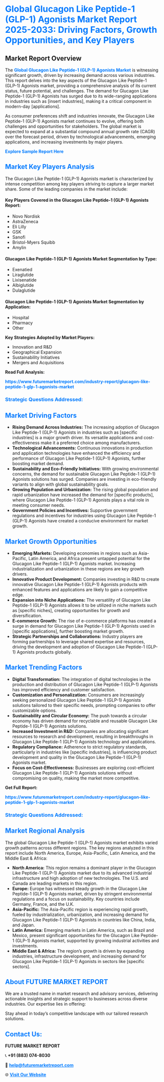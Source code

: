 <h1 style="color: #007BFF;">Global Glucagon Like Peptide-1 (GLP-1) Agonists Market Report 2025-2033: Driving Factors, Growth Opportunities, and Key Players</h1>

<section id="overview">
<h2>Market Report Overview</h2>
<p>The <a href="https://www.futuremarketreport.com/industry-report/glucagon-like-peptide-1-glp-1-agonists-market" style="color: #007BFF; text-decoration: none;"><strong>Global Glucagon Like Peptide-1 (GLP-1) Agonists Market</strong></a> is witnessing significant growth, driven by increasing demand across various industries. This report delves into the key aspects of the Glucagon Like Peptide-1 (GLP-1) Agonists market, providing a comprehensive analysis of its current status, future potential, and challenges. The demand for Glucagon Like Peptide-1 (GLP-1) Agonists has surged due to its wide-ranging applications in industries such as [insert industries], making it a critical component in modern-day [applications].</p>
<p>As consumer preferences shift and industries innovate, the Glucagon Like Peptide-1 (GLP-1) Agonists market continues to evolve, offering both challenges and opportunities for stakeholders. The global market is expected to expand at a substantial compound annual growth rate (CAGR) over the forecast period, driven by technological advancements, emerging applications, and increasing investments by major players.</p>
</section>

<section id="overview">
<p><a href="https://www.futuremarketreport.com/request-sample/reportId=64347" style="color: #007BFF; text-decoration: none;"><strong>Explore Sample Report Here</strong></a></p>
</section>

<section id="key-players">
<h2 style="color: #007BFF;">Market Key Players Analysis</h2>
<p>The Glucagon Like Peptide-1 (GLP-1) Agonists market is characterized by intense competition among key players striving to capture a larger market share. Some of the leading companies in the market include:</p>
<h4>Key Players Covered in the Glucagon Like Peptide-1 (GLP-1) Agonists Report:</h4>
<ul><li>Novo Nordisk</li><li>AstraZeneca</li><li>Eli Lilly</li><li>GSK</li><li>Sanofi</li><li>Bristol-Myers Squibb</li><li>Amylin</li></ul>
<h4>Glucagon Like Peptide-1 (GLP-1) Agonists Market Segmentation by Type:</h4>
<ul><li>Exenatied</li><li>Liraglutide</li><li>Lixisenatide</li><li>Albiglutide</li><li>Dulaglutide</li></ul>

<h4>Glucagon Like Peptide-1 (GLP-1) Agonists Market Segmentation by Application:</h4>
<ul><li>Hospital</li><li>Pharmacy</li><li>Other</li></ul>
<p><strong>Key Strategies Adopted by Market Players:</strong></p>
<ul>
<li>Innovation and R&D</li>
<li>Geographical Expansion</li>
<li>Sustainability Initiatives</li>
<li>Mergers and Acquisitions</li>
</ul>
</section>

<section>
<p><strong>Read Full Analysis: </strong></p><a href="https://www.futuremarketreport.com/industry-report/glucagon-like-peptide-1-glp-1-agonists-market" style="color: #007BFF; text-decoration: none;"><strong>https://www.futuremarketreport.com/industry-report/glucagon-like-peptide-1-glp-1-agonists-market</strong></a>
<h3 style="color: #007BFF;">Strategic Questions Addressed:</h3>
</section>

<section id="driving-factors">
<h2 style="color: #007BFF;">Market Driving Factors</h2>
<ul>
<li><strong>Rising Demand Across Industries:</strong> The increasing adoption of Glucagon Like Peptide-1 (GLP-1) Agonists in industries such as [specific industries] is a major growth driver. Its versatile applications and cost-effectiveness make it a preferred choice among manufacturers.</li>
<li><strong>Technological Advancements:</strong> Continuous innovations in production and application technologies have enhanced the efficiency and performance of Glucagon Like Peptide-1 (GLP-1) Agonists, further boosting market demand.</li>
<li><strong>Sustainability and Eco-Friendly Initiatives:</strong> With growing environmental concerns, the demand for sustainable Glucagon Like Peptide-1 (GLP-1) Agonists solutions has surged. Companies are investing in eco-friendly variants to align with global sustainability goals.</li>
<li><strong>Growing Population and Urbanization:</strong> The rising global population and rapid urbanization have increased the demand for [specific products], where Glucagon Like Peptide-1 (GLP-1) Agonists plays a vital role in meeting consumer needs.</li>
<li><strong>Government Policies and Incentives:</strong> Supportive government regulations and incentives for industries using Glucagon Like Peptide-1 (GLP-1) Agonists have created a conducive environment for market growth.</li>
</ul>
</section>

<section id="growth-opportunities">
<h2 style="color: #007BFF;">Market Growth Opportunities</h2>
<ul>
<li><strong>Emerging Markets:</strong> Developing economies in regions such as Asia-Pacific, Latin America, and Africa present untapped potential for the Glucagon Like Peptide-1 (GLP-1) Agonists market. Increasing industrialization and urbanization in these regions are key growth drivers.</li>
<li><strong>Innovative Product Development:</strong> Companies investing in R&D to create innovative Glucagon Like Peptide-1 (GLP-1) Agonists products with enhanced features and applications are likely to gain a competitive edge.</li>
<li><strong>Expansion into Niche Applications:</strong> The versatility of Glucagon Like Peptide-1 (GLP-1) Agonists allows it to be utilized in niche markets such as [specific niches], creating opportunities for growth and diversification.</li>
<li><strong>E-commerce Growth:</strong> The rise of e-commerce platforms has created a surge in demand for Glucagon Like Peptide-1 (GLP-1) Agonists used in [specific applications], further boosting market growth.</li>
<li><strong>Strategic Partnerships and Collaborations:</strong> Industry players are forming partnerships to leverage shared expertise and resources, driving the development and adoption of Glucagon Like Peptide-1 (GLP-1) Agonists products globally.</li>
</ul>
</section>

<section id="trending-factors">
<h2 style="color: #007BFF;">Market Trending Factors</h2>
<ul>
<li><strong>Digital Transformation:</strong> The integration of digital technologies in the production and distribution of Glucagon Like Peptide-1 (GLP-1) Agonists has improved efficiency and customer satisfaction.</li>
<li><strong>Customization and Personalization:</strong> Consumers are increasingly seeking personalized Glucagon Like Peptide-1 (GLP-1) Agonists solutions tailored to their specific needs, prompting companies to offer customizable options.</li>
<li><strong>Sustainability and Circular Economy:</strong> The push towards a circular economy has driven demand for recyclable and reusable Glucagon Like Peptide-1 (GLP-1) Agonists solutions.</li>
<li><strong>Increased Investment in R&D:</strong> Companies are allocating significant resources to research and development, resulting in breakthroughs in Glucagon Like Peptide-1 (GLP-1) Agonists technology and applications.</li>
<li><strong>Regulatory Compliance:</strong> Adherence to strict regulatory standards, particularly in industries like [specific industries], is influencing product development and quality in the Glucagon Like Peptide-1 (GLP-1) Agonists market.</li>
<li><strong>Focus on Cost-Effectiveness:</strong> Businesses are exploring cost-efficient Glucagon Like Peptide-1 (GLP-1) Agonists solutions without compromising on quality, making the market more competitive.</li>
</ul>
</section>

<section>
<p><strong>Get Full Report: </strong></p><a href="https://www.futuremarketreport.com/industry-report/glucagon-like-peptide-1-glp-1-agonists-market" style="color: #007BFF; text-decoration: none;"><strong>https://www.futuremarketreport.com/industry-report/glucagon-like-peptide-1-glp-1-agonists-market</strong></a>
<h3 style="color: #007BFF;">Strategic Questions Addressed:</h3>
</section>


<section id="regional-analysis">
<h2 style="color: #007BFF;">Market Regional Analysis</h2>
<p>The global Glucagon Like Peptide-1 (GLP-1) Agonists market exhibits varied growth patterns across different regions. The key regions analyzed in this report include North America, Europe, Asia-Pacific, Latin America, and the Middle East & Africa:</p>
<ul>
<li><strong>North America:</strong> This region remains a dominant player in the Glucagon Like Peptide-1 (GLP-1) Agonists market due to its advanced industrial infrastructure and high adoption of new technologies. The U.S. and Canada are leading markets in this region.</li>
<li><strong>Europe:</strong> Europe has witnessed steady growth in the Glucagon Like Peptide-1 (GLP-1) Agonists market, driven by stringent environmental regulations and a focus on sustainability. Key countries include Germany, France, and the U.K.</li>
<li><strong>Asia-Pacific:</strong> The Asia-Pacific region is experiencing rapid growth, fueled by industrialization, urbanization, and increasing demand for Glucagon Like Peptide-1 (GLP-1) Agonists in countries like China, India, and Japan.</li>
<li><strong>Latin America:</strong> Emerging markets in Latin America, such as Brazil and Mexico, present significant opportunities for the Glucagon Like Peptide-1 (GLP-1) Agonists market, supported by growing industrial activities and investments.</li>
<li><strong>Middle East & Africa:</strong> The region’s growth is driven by expanding industries, infrastructure development, and increasing demand for Glucagon Like Peptide-1 (GLP-1) Agonists in sectors like [specific sectors].</li>
</ul>
</section>

<footer>
<h2 style="color: #007BFF;">About FUTURE MARKET REPORT</h2>
<p>We are a trusted name in market research and advisory services, delivering actionable insights and strategic support to businesses across diverse industries. Our expertise lies in offering:</p>

<p>Stay ahead in today’s competitive landscape with our tailored research solutions.</p>

<h2 style="color: #007BFF;">Contact Us:</h2>
<p><strong>FUTURE MARKET REPORT</strong></p>
<p>📞 <strong>+91 (883) 074-8030</strong></p>
<p>📧 <strong><a href="mailto:help@futuremarketreport.com" style="color: #007BFF;">help@futuremarketreport.com</a></strong></p>
<p>🌐 <strong><a href="https://www.futuremarketreport.com/" style="color: #007BFF;">Visit Our Website</a></strong></p>
</footer>